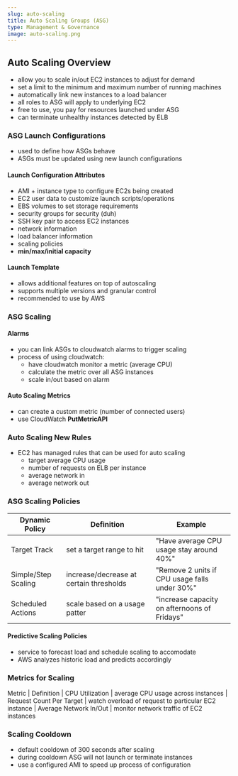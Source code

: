 ```yaml
---
slug: auto-scaling
title: Auto Scaling Groups (ASG)
type: Management & Governance
image: auto-scaling.png
---
```


## Auto Scaling Overview
* allow you to scale in/out EC2 instances to adjust for demand 
* set a limit to the minimum and maximum number of running machines
* automatically link new instances to a load balancer
* all roles to ASG will apply to underlying EC2
* free to use, you pay for resources launched under ASG
* can terminate unhealthy instances detected by ELB

### ASG Launch Configurations
* used to define how ASGs behave 
* ASGs must be updated using new launch configurations

#### Launch Configuration Attributes
* AMI + instance type to configure EC2s being created
* EC2 user data to customize launch scripts/operations
* EBS volumes to set storage requirements
* security groups for security (duh)
* SSH key pair to access EC2 instances
* network information
* load balancer information
* scaling policies
* **min/max/initial capacity**

#### Launch Template
* allows additional features on top of autoscaling
* supports multiple versions and granular control
* recommended to use by AWS

### ASG Scaling

#### Alarms
* you can link ASGs to cloudwatch alarms to trigger scaling
* process of using cloudwatch:
  * have cloudwatch monitor a metric (average CPU)
  * calculate the metric over all ASG instances
  * scale in/out based on alarm

#### Auto Scaling Metrics
* can create a custom metric (number of connected users)
* use CloudWatch **PutMetricAPI**

### Auto Scaling New Rules
* EC2 has managed rules that can be used for auto scaling
  * target average CPU usage
  * number of requests on ELB per instance
  * average network in
  * average network out

### ASG Scaling Policies
Dynamic Policy | Definition | Example 
--- | --- | ---
Target Track | set a target range to hit | "Have average CPU usage stay around 40%"
Simple/Step Scaling | increase/decrease at certain thresholds | "Remove 2 units if CPU usage falls under 30%"
Scheduled Actions | scale based on a usage patter | "increase capacity on afternoons of Fridays"

#### Predictive Scaling Policies
* service to forecast load and schedule scaling to accomodate
* AWS analyzes historic load and predicts accordingly

### Metrics for Scaling
Metric | Definition |
CPU Utilization | average CPU usage across instances |
Request Count Per Target | watch overload of request to particular EC2 instance |
Average Network In/Out | monitor network traffic of EC2 instances

### Scaling Cooldown
* default cooldown of 300 seconds after scaling 
* during cooldown ASG will not launch or terminate instances
* use a configured AMI to speed up process of configuration